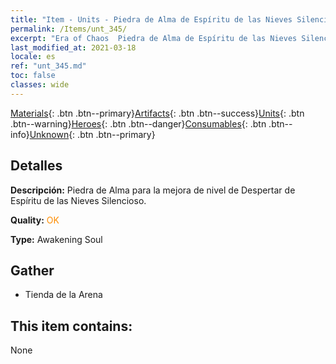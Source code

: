 ```yaml
---
title: "Item - Units - Piedra de Alma de Espíritu de las Nieves Silencioso"
permalink: /Items/unt_345/
excerpt: "Era of Chaos  Piedra de Alma de Espíritu de las Nieves Silencioso"
last_modified_at: 2021-03-18
locale: es
ref: "unt_345.md"
toc: false
classes: wide
---
```

 [Materials](/es/Items/){: .btn .btn--primary}[Artifacts](/es/Items/Artifacts/){: .btn .btn--success}[Units](/es/Items/Units/){: .btn .btn--warning}[Heroes](/es/Items/Heroes/){: .btn .btn--danger}[Consumables](/es/Items/Consumables/){: .btn .btn--info}[Unknown](/es/Items/Unknown/){: .btn .btn--primary}

## Detalles
 **Descripción:** Piedra de Alma para la mejora de nivel de Despertar de Espíritu de las Nieves Silencioso.

 **Quality:** <span style="color: #FF8C00">OK</span>

 **Type:** Awakening Soul

## Gather

*    Tienda de la Arena 

## This item contains:

  None

